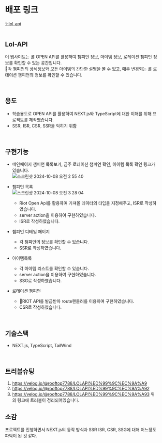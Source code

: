 
# 배포 링크
[✨lol-api](https://lol-api-ten.vercel.app/)</br>
</br>

## Lol-API
 이 웹사이트는 롤 OPEN API를 활용하여 챔피언 정보, 아이템 정보, 로테이션 챔피언 정보를 확인할 수 있는 공간입니다.</br>
 각 챔피언의 상세정보와 모든 아이템의 간단한 설명을 볼 수 있고, 
 매주 변경되는 롤 로테이션 챔피언의 정보를 확인할 수 있습니다. </br>


</br>

## 용도
- 학습용도로 OPEN API를 활용하여 NEXT.js와 TypeScript에 대한 이해를 위해 프로젝트를 제작했습니다.
- SSR, ISR, CSR, SSR을 익히기 위함
</br>

## 구현기능
- 메인페이지
  챔피언 목록보기, 금주 로테이션 챔피언 확인, 아이템 목록 확인 링크가 있습니다.
   </br>
  ![스크린샷 2024-10-08 오전 2 55 40](https://github.com/user-attachments/assets/13665ff7-23ad-4915-bba5-23254a4a321a)

- 챔피언 목록
   </br>
  ![스크린샷 2024-10-08 오전 3 28 04](https://github.com/user-attachments/assets/a232520e-44db-4ab2-89f1-33a3fcf1b56a)
  - Riot Open Api를 활용하여 가져올 데이터의 타입을 지정해주고, ISR로 작성하였습니다.
  - server action을 이용하여 구현하였습니다.
  - ISR로 작성하였습니다.
    
- 챔피언 디테일 페이지
  - 각 챔피언의 정보를 확인할 수 있습니다.
  - SSR로 작성하였습니다.
    
- 아이템목록
  - 각 아이템 리스트를 확인할 수 있습니다.
  - server action을 이용하여 구현하였습니다.
  - SSG로 작성하였습니다.
 
- 로테이션 챔피언
  - RIOT API를 발급받아 route핸들러를 이용하여 구현하였습니다.
  - CSR로 작성하였습니다.

</br>

## 기술스택
- NEXT.js, TypeScript, TailWind

</br>

## 트러블슈팅
1. https://velog.io/@rooftop7788/LOLAPI%ED%99%9C%EC%9A%A9
2. https://velog.io/@rooftop7788/LOLAPI%ED%99%9C%EC%9A%A92
3. https://velog.io/@rooftop7788/LOLAPI%ED%99%9C%EC%9A%A93
   위의 링크에 트러블이 정리되어있습니다.

## 소감
프로젝트를 진행하면서 NEXT.js의 동작 방식과 SSR ISR, CSR, SSG에 대해 어느정도 파악이 된 것 같다.
